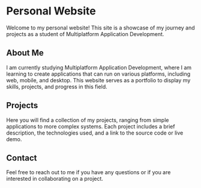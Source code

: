 # Personal Website

Welcome to my personal website! This site is a showcase of my journey and projects as a student of Multiplatform Application Development.

## About Me

I am currently studying Multiplatform Application Development, where I am learning to create applications that can run on various platforms, including web, mobile, and desktop. This website serves as a portfolio to display my skills, projects, and progress in this field.

## Projects

Here you will find a collection of my projects, ranging from simple applications to more complex systems. Each project includes a brief description, the technologies used, and a link to the source code or live demo.

## Contact

Feel free to reach out to me if you have any questions or if you are interested in collaborating on a project.